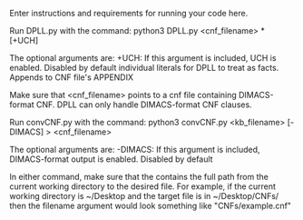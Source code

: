 Enter instructions and requirements for running your code here.

Run DPLL.py with the command:
    python3 DPLL.py <cnf_filename> <literal>* [+UCH]

The optional arguments are:
    +UCH: If this argument is included, UCH is enabled. Disabled by default
    <literals> individual literals for DPLL to treat as facts. Appends to CNF file's APPENDIX

Make sure that <cnf_filename> points to a cnf file containing DIMACS-format CNF. 
DPLL can only handle DIMACS-format CNF clauses.


Run convCNF.py with the command:
    python3 convCNF.py <kb_filename> [-DIMACS] > <cnf_filename>

The optional arguments are:
    -DIMACS: If this argument is included, DIMACS-format output is enabled. Disabled by default

In either command, make sure that the <filename> contains the full path from the current working directory to the desired file. For example, if the current working directory is ~/Desktop and the target file is in ~/Desktop/CNFs/
then the filename argument would look something like "CNFs/example.cnf"